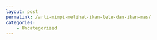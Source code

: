 ```yaml
---
layout: post
permalink: /arti-mimpi-melihat-ikan-lele-dan-ikan-mas/
categories:
    - Uncategorized
---
```


